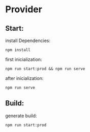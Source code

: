# Provider
## Start:


 install Dependencies:
 
 ```npm install```  
 
 first inicialization:
 
 ```npm run start:prod && npm run serve```
 
 after inicialization:
 
 ```npm run serve```

## Build:

 generate build:
 
 ```npm run start:prod``` 

